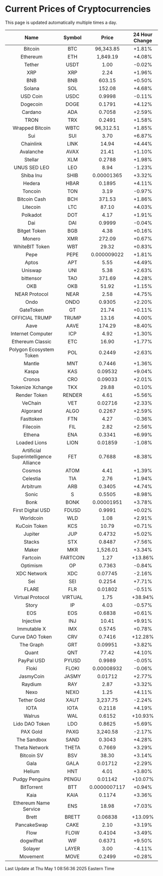 # Current Prices of Cryptocurrencies
This page is updated automatically multiple times a day.

| Name | Symbol | Price | 24 Hour Change |
| :---: |:---:| :---: | :---: |
| Bitcoin | BTC | 96,343.85 | +1.81% |
| Ethereum | ETH | 1,849.19 | +4.08% |
| Tether | USDT | 1.00 | -0.02% |
| XRP | XRP | 2.24 | +1.96% |
| BNB | BNB | 603.15 | +0.50% |
| Solana | SOL | 152.08 | +4.68% |
| USD Coin | USDC | 0.9998 | -0.11% |
| Dogecoin | DOGE | 0.1791 | +4.12% |
| Cardano | ADA | 0.7058 | +2.59% |
| TRON | TRX | 0.2491 | +1.58% |
| Wrapped Bitcoin | WBTC | 96,312.51 | +1.85% |
| Sui | SUI | 3.70 | +6.87% |
| Chainlink | LINK | 14.94 | +4.44% |
| Avalanche | AVAX | 21.41 | +1.10% |
| Stellar | XLM | 0.2788 | +1.98% |
| UNUS SED LEO | LEO | 8.94 | -1.23% |
| Shiba Inu | SHIB | 0.00001365 | +3.32% |
| Hedera | HBAR | 0.1895 | +4.11% |
| Toncoin | TON | 3.19 | -0.97% |
| Bitcoin Cash | BCH | 371.53 | +1.86% |
| Litecoin | LTC | 87.10 | +4.03% |
| Polkadot | DOT | 4.17 | +1.91% |
| Dai | DAI | 0.9999 | -0.04% |
| Bitget Token | BGB | 4.38 | +0.16% |
| Monero | XMR | 272.09 | +0.67% |
| WhiteBIT Token | WBT | 29.32 | +0.83% |
| Pepe | PEPE | 0.000009022 | +1.81% |
| Aptos | APT | 5.55 | +4.49% |
| Uniswap | UNI | 5.38 | +2.63% |
| bittensor | TAO | 371.69 | +4.28% |
| OKB | OKB | 51.92 | +1.15% |
| NEAR Protocol | NEAR | 2.58 | +4.75% |
| Ondo | ONDO | 0.9305 | +2.20% |
| GateToken | GT | 21.74 | +0.11% |
| OFFICIAL TRUMP | TRUMP | 13.16 | +4.00% |
| Aave | AAVE | 174.29 | +8.40% |
| Internet Computer | ICP | 4.92 | +1.30% |
| Ethereum Classic | ETC | 16.90 | +1.77% |
| Polygon Ecosystem Token | POL | 0.2449 | +2.63% |
| Mantle | MNT | 0.7446 | +1.36% |
| Kaspa | KAS | 0.09532 | +9.04% |
| Cronos | CRO | 0.09033 | +2.01% |
| Tokenize Xchange | TKX | 29.88 | +0.10% |
| Render Token | RENDER | 4.61 | +5.56% |
| VeChain | VET | 0.02716 | +2.33% |
| Algorand | ALGO | 0.2267 | +2.59% |
| Fasttoken | FTN | 4.27 | -0.36% |
| Filecoin | FIL | 2.82 | +2.56% |
| Ethena | ENA | 0.3341 | +6.99% |
| Loaded Lions | LION | 0.01859 | -1.08% |
| Artificial Superintelligence Alliance | FET | 0.7688 | +8.38% |
| Cosmos | ATOM | 4.41 | +1.39% |
| Celestia | TIA | 2.76 | +1.94% |
| Arbitrum | ARB | 0.3405 | +4.74% |
| Sonic | S | 0.5505 | +8.98% |
| Bonk | BONK | 0.00001951 | +3.78% |
| First Digital USD | FDUSD | 0.9991 | +0.02% |
| Worldcoin | WLD | 1.08 | +2.91% |
| KuCoin Token | KCS | 10.79 | +0.71% |
| Jupiter | JUP | 0.4732 | +5.02% |
| Stacks | STX | 0.8487 | +7.56% |
| Maker | MKR | 1,526.01 | +3.34% |
| Fartcoin | FARTCOIN | 1.27 | +13.86% |
| Optimism | OP | 0.7363 | -0.84% |
| XDC Network | XDC | 0.07745 | -2.16% |
| Sei | SEI | 0.2254 | +7.71% |
| FLARE | FLR | 0.01802 | -0.51% |
| Virtual Protocol | VIRTUAL | 1.75 | +38.94% |
| Story | IP | 4.03 | -0.57% |
| EOS | EOS | 0.6838 | +0.61% |
| Injective | INJ | 10.41 | +9.91% |
| Immutable X | IMX | 0.5745 | +0.78% |
| Curve DAO Token | CRV | 0.7416 | +12.28% |
| The Graph | GRT | 0.09951 | +3.82% |
| Quant | QNT | 77.42 | +4.10% |
| PayPal USD | PYUSD | 0.9989 | -0.05% |
| Floki | FLOKI | 0.00008932 | -0.06% |
| JasmyCoin | JASMY | 0.01712 | +2.77% |
| Raydium | RAY | 2.87 | +3.32% |
| Nexo | NEXO | 1.25 | +4.11% |
| Tether Gold | XAUT | 3,237.75 | -2.24% |
| IOTA | IOTA | 0.2118 | +4.19% |
| Walrus | WAL | 0.6152 | +10.93% |
| Lido DAO Token | LDO | 0.8625 | +5.69% |
| PAX Gold | PAXG | 3,240.58 | -2.17% |
| The Sandbox | SAND | 0.3043 | +4.28% |
| Theta Network | THETA | 0.7669 | +3.29% |
| Bitcoin SV | BSV | 38.30 | +3.14% |
| Gala | GALA | 0.01712 | +2.29% |
| Helium | HNT | 4.01 | +3.80% |
| Pudgy Penguins | PENGU | 0.01142 | +10.07% |
| BitTorrent | BTT | 0.0000007117 | +0.94% |
| Kaia | KAIA | 0.1174 | +3.36% |
| Ethereum Name Service | ENS | 18.98 | +7.03% |
| Brett | BRETT | 0.06838 | +13.09% |
| PancakeSwap | CAKE | 2.10 | +3.19% |
| Flow | FLOW | 0.4104 | +3.49% |
| dogwifhat | WIF | 0.6371 | +9.50% |
| Solayer | LAYER | 3.00 | -4.11% |
| Movement | MOVE | 0.2499 | +0.28% |

Last Update at Thu May  1 08:56:36 2025 Eastern Time